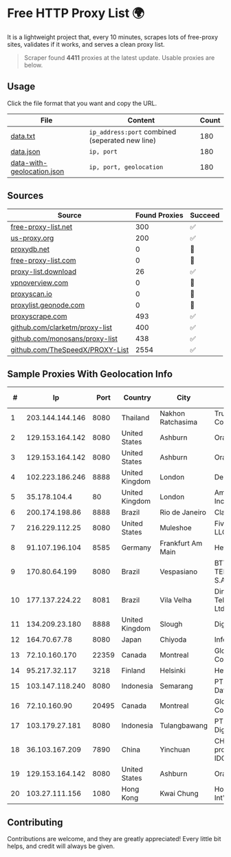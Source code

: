 
# Free HTTP Proxy List 🌍

It is a lightweight project that, every 10 minutes, scrapes lots of free-proxy sites, validates if it works, and serves a clean proxy list.


> Scraper found **4411** proxies at the latest update. Usable proxies are below.

## Usage

Click the file format that you want and copy the URL.


|File|Content|Count|
|----|-------|-----|
|[data.txt](https://raw.githubusercontent.com/themiralay/Proxy-List-World/master/data.txt)|`ip_address:port` combined (seperated new line)|180|
|[data.json](https://raw.githubusercontent.com/themiralay/Proxy-List-World/master/data.json)|`ip, port`|180|
|[data-with-geolocation.json](https://raw.githubusercontent.com/themiralay/Proxy-List-World/master/data-with-geolocation.json)|`ip, port, geolocation`|180|

## Sources

|Source|Found Proxies|Succeed|
|------|-------------|-------|
|[free-proxy-list.net](https://free-proxy-list.net)|300|✅|
|[us-proxy.org](https://www.us-proxy.org)|200|✅|
|[proxydb.net](http://proxydb.net)|0|🚫|
|[free-proxy-list.com](https://free-proxy-list.com/?page=&port=&type%5B%5D=http&type%5B%5D=https&up_time=0&search=Search)|0|🚫|
|[proxy-list.download](https://www.proxy-list.download/HTTP)|26|✅|
|[vpnoverview.com](https://vpnoverview.com/privacy/anonymous-browsing/free-proxy-servers)|0|🚫|
|[proxyscan.io](https://www.proxyscan.io)|0|🚫|
|[proxylist.geonode.com](https://proxylist.geonode.com/api/proxy-list?limit=300&page=1&sort_by=lastChecked&sort_type=desc&protocols=http,https)|0|🚫|
|[proxyscrape.com](https://api.proxyscrape.com/v2/?request=displayproxies&protocol=http&timeout=10000&country=all&ssl=all&anonymity=all)|493|✅|
|[github.com/clarketm/proxy-list](https://raw.githubusercontent.com/clarketm/proxy-list/master/proxy-list-raw.txt)|400|✅|
|[github.com/monosans/proxy-list](https://raw.githubusercontent.com/monosans/proxy-list/main/proxies/http.txt)|438|✅|
|[github.com/TheSpeedX/PROXY-List](https://raw.githubusercontent.com/TheSpeedX/PROXY-List/master/http.txt)|2554|✅|


## Sample Proxies With Geolocation Info

|#|Ip|Port|Country|City|Internet Service Provider|
|-|--|----|-------|----|-------------------------|
|1|203.144.144.146|8080|Thailand|Nakhon Ratchasima|True Internet Corporation CO. Ltd.|
|2|129.153.164.142|8080|United States|Ashburn|Oracle Corporation|
|3|129.153.164.142|8080|United States|Ashburn|Oracle Corporation|
|4|102.223.186.246|8888|United Kingdom|London|Dedicated Servers|
|5|35.178.104.4|80|United Kingdom|London|Amazon Technologies Inc.|
|6|200.174.198.86|8888|Brazil|Rio de Janeiro|Claro S.A|
|7|216.229.112.25|8080|United States|Muleshoe|Five Area Systems, LLC|
|8|91.107.196.104|8585|Germany|Frankfurt Am Main|Hetzner Online AG|
|9|170.80.64.199|8080|Brazil|Vespasiano|BTT TELECOMUNICACOES S.A.|
|10|177.137.224.22|8081|Brazil|Vila Velha|Dinamica Telecomunicacoes Ltda|
|11|134.209.23.180|8888|United Kingdom|Slough|DigitalOcean, LLC|
|12|164.70.67.78|8080|Japan|Chiyoda|InfoSphere|
|13|72.10.160.170|22359|Canada|Montreal|GloboTech Communications|
|14|95.217.32.117|3218|Finland|Helsinki|Hetzner Online GmbH|
|15|103.147.118.240|8080|Indonesia|Semarang|PT.Bestcamp Prima Data|
|16|72.10.160.90|20495|Canada|Montreal|GloboTech Communications|
|17|103.179.27.181|8080|Indonesia|Tulangbawang|PT Primadona Media Digitalindo|
|18|36.103.167.209|7890|China|Yinchuan|CHINANET NINGXIA province ZHONGWEI IDC network|
|19|129.153.164.142|8080|United States|Ashburn|Oracle Corporation|
|20|103.27.111.156|1080|Hong Kong|Kwai Chung|Hong Kong San Ai Net Int'l Limited|



## Contributing

Contributions are welcome, and they are greatly appreciated! Every
little bit helps, and credit will always be given.

